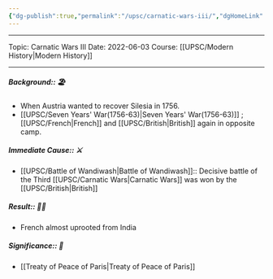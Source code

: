 ```yaml
---
{"dg-publish":true,"permalink":"/upsc/carnatic-wars-iii/","dgHomeLink":true,"dgPassFrontmatter":false}
---
```


----
Topic: Carnatic Wars III
Date: 2022-06-03
Course: [[UPSC/Modern History|Modern History]] 

----



##### Background:: 🏖️
- When Austria wanted to recover Silesia in 1756. 
- [[UPSC/Seven Years' War(1756-63)|Seven Years' War(1756-63)]] ; [[UPSC/French|French]] and [[UPSC/British|British]] again in opposite camp.
##### Immediate Cause:: ⚔️
- [[UPSC/Battle of Wandiwash|Battle of Wandiwash]]:: Decisive battle of the Third [[UPSC/Carnatic Wars|Carnatic Wars]] was won by the [[UPSC/British|British]] 

##### Result:: 🤔💭
- French almost uprooted from India
##### Significance:: 👀
- [[Treaty of Peace of Paris|Treaty of Peace of Paris]] 
